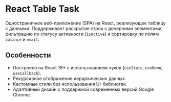 # React Table Task

Одностраничное веб-приложение (SPA) на React, реализующее таблицу с данными. Поддерживает раскрытие строк с дочерними элементами, фильтрацию по статусу активности (`isActive`) и сортировку по полям `balance` и `email`.

## Особенности

- Построено на React 18+ с использованием хуков (`useState`, `useMemo`, `useCallback`).
- Рекурсивное отображение иерархических данных.
- Кастомные стили без использования UI-библиотек.
- Адаптивный дизайн с поддержкой современных версий Google Chrome.
